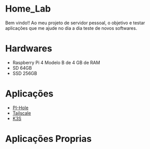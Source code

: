 # Home_Lab
Bem vindo!!
Ao meu projeto de servidor pessoal, o objetivo e testar aplicações que me ajude no dia a dia teste de novos softwares.

# Hardwares 
 - Raspberry Pi 4 Modelo B de 4 GB de RAM
 - SD 64GB
 - SSD 256GB

# Aplicações 
 - [PI-Hole](./aplicacoes/pi-hole/)
 - [Tailscale](./aplicacoes/tailscale/)
 - [K3S](./infraestrutura/k3s)

# Aplicações Proprias

